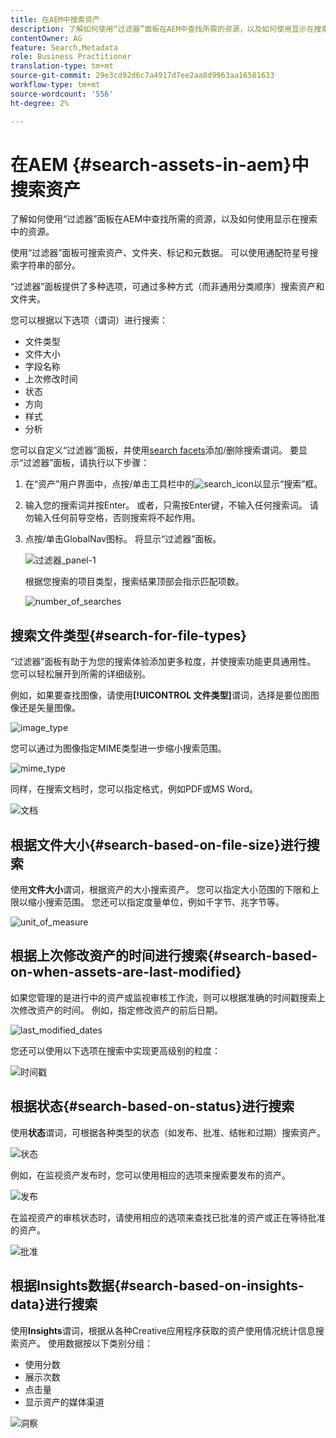 ```yaml
---
title: 在AEM中搜索资产
description: 了解如何使用“过滤器”面板在AEM中查找所需的资源，以及如何使用显示在搜索中的资源。
contentOwner: AG
feature: Search,Metadata
role: Business Practitioner
translation-type: tm+mt
source-git-commit: 29e3cd92d6c7a4917d7ee2aa8d9963aa16581633
workflow-type: tm+mt
source-wordcount: '556'
ht-degree: 2%

---
```



# 在AEM {#search-assets-in-aem}中搜索资产

了解如何使用“过滤器”面板在AEM中查找所需的资源，以及如何使用显示在搜索中的资源。

使用“过滤器”面板可搜索资产、文件夹、标记和元数据。 可以使用通配符星号搜索字符串的部分。

“过滤器”面板提供了多种选项，可通过多种方式（而非通用分类顺序）搜索资产和文件夹。

您可以根据以下选项（谓词）进行搜索：

* 文件类型
* 文件大小
* 字段名称
* 上次修改时间
* 状态
* 方向
* 样式
* 分析

<!-- TBD keystroke 65 article and port applicable changes here. This content goes. -->

您可以自定义“过滤器”面板，并使用[search facets](search-facets.md)添加/删除搜索谓词。 要显示“过滤器”面板，请执行以下步骤：

1. 在“资产”用户界面中，点按/单击工具栏中的![search_icon](assets/search_icon.png)以显示“搜索”框。
1. 输入您的搜索词并按Enter。 或者，只需按Enter键，不输入任何搜索词。 请勿输入任何前导空格，否则搜索将不起作用。

1. 点按/单击GlobalNav图标。 将显示“过滤器”面板。

   ![过滤器_panel-1](assets/filters_panel-1.png)

   根据您搜索的项目类型，搜索结果顶部会指示匹配项数。

   ![number_of_searches](assets/number_of_searches.png)

## 搜索文件类型{#search-for-file-types}

“过滤器”面板有助于为您的搜索体验添加更多粒度，并使搜索功能更具通用性。 您可以轻松展开到所需的详细级别。

例如，如果要查找图像，请使用&#x200B;**[!UICONTROL 文件类型]**&#x200B;谓词，选择是要位图图像还是矢量图像。

![image_type](assets/image_type.png)

您可以通过为图像指定MIME类型进一步缩小搜索范围。

![mime_type](assets/mime_type.png)

同样，在搜索文档时，您可以指定格式，例如PDF或MS Word。

![文档](assets/documents.png)

## 根据文件大小{#search-based-on-file-size}进行搜索

使用&#x200B;**文件大小**&#x200B;谓词，根据资产的大小搜索资产。 您可以指定大小范围的下限和上限以缩小搜索范围。 您还可以指定度量单位，例如千字节、兆字节等。

![unit_of_measure](assets/unit_of_measure.png)

## 根据上次修改资产的时间进行搜索{#search-based-on-when-assets-are-last-modified}

如果您管理的是进行中的资产或监视审核工作流，则可以根据准确的时间戳搜索上次修改资产的时间。 例如，指定修改资产的前后日期。

![last_modified_dates](assets/last_modified_dates.png)

您还可以使用以下选项在搜索中实现更高级别的粒度：

![时间戳](assets/timestamp.png)

## 根据状态{#search-based-on-status}进行搜索

使用&#x200B;**状态**&#x200B;谓词，可根据各种类型的状态（如发布、批准、结帐和过期）搜索资产。

![状态](assets/status.png)

例如，在监视资产发布时，您可以使用相应的选项来搜索要发布的资产。

![发布](assets/publish.png)

在监视资产的审核状态时，请使用相应的选项来查找已批准的资产或正在等待批准的资产。

![批准](assets/approval.png)

## 根据Insights数据{#search-based-on-insights-data}进行搜索

使用&#x200B;**Insights**&#x200B;谓词，根据从各种Creative应用程序获取的资产使用情况统计信息搜索资产。 使用数据按以下类别分组：

* 使用分数
* 展示次数
* 点击量
* 显示资产的媒体渠道

![洞察](assets/insights.png)
